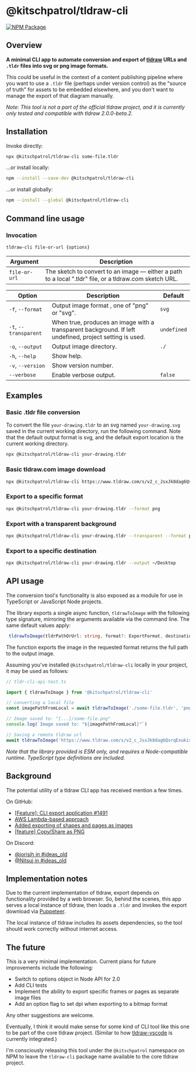 # @kitschpatrol/tldraw-cli

[![NPM Package](https://img.shields.io/npm/v/@kitschpatrol/tldraw-cli.svg)](https://npmjs.com/package/@kitschpatrol/tldraw-cli)

## Overview

**A minimal CLI app to automate conversion and export of [tldraw](https://tldraw.dev) URLs and `.tldr` files into svg or png image formats.**

This could be useful in the context of a content publishing pipeline where you want to use a `.tldr` file (perhaps under version control) as the "source of truth" for assets to be embedded elsewhere, and you don't want to manage the export of that diagram manually.

_Note: This tool is not a part of the official tldraw project, and it is currently only tested and compatible with tldraw 2.0.0-beta.2._

## Installation

Invoke directly:

```sh
npx @kitschpatrol/tldraw-cli some-file.tldr
```

...or install locally:

```sh
npm --install --save-dev @kitschpatrol/tldraw-cli
```

...or install globally:

```sh
npm --install --global @kitschpatrol/tldraw-cli
```

## Command line usage

### Invocation

```sh
tldraw-cli file-or-url {options}
```

| Argument      | Description                                                                                             |
| ------------- | ------------------------------------------------------------------------------------------------------- |
| `file-or-url` | The sketch to convert to an image — either a path to a local ".tldr" file, or a tldraw\.com sketch URL. |

| Option                | Description                                                                                             | Default     |
| --------------------- | ------------------------------------------------------------------------------------------------------- | ----------- |
| `-f`, `--format`      | Output image format , one of "png" or "svg".                                                            | `svg`       |
| `-t`, `--transparent` | When true, produces an image with a transparent background. If left undefined, project setting is used. | `undefined` |
| `-o`, `--output`      | Output image directory.                                                                                 | `./`        |
| `-h`, `--help`        | Show help.                                                                                              |             |
| `-v`, `--version`     | Show version number.                                                                                    |             |
| `--verbose`           | Enable verbose output.                                                                                  | `false`     |

## Examples

### Basic .tldr file conversion

To convert the file `your-drawing.tldr` to an svg named `your-drawing.svg` saved in the current working directory, run the following command. Note that the default output format is svg, and the default export location is the current working directory.

```sh
npx @kitschpatrol/tldraw-cli your-drawing.tldr
```

### Basic tldraw\.com image download

```sh
npx @kitschpatrol/tldraw-cli https://www.tldraw.com/s/v2_c_JsxJk8dag6QsrqExukis4
```

### Export to a specific format

```sh
npx @kitschpatrol/tldraw-cli your-drawing.tldr --format png
```

### Export with a transparent background

```sh
npx @kitschpatrol/tldraw-cli your-drawing.tldr --transparent --format png
```

### Export to a specific destination

```sh
npx @kitschpatrol/tldraw-cli your-drawing.tldr --output ~/Desktop
```

## API usage

The conversion tool's functionality is also exposed as a module for use in TypeScript or JavaScript Node projects.

The library exports a single async function, `tldrawToImage` with the following type signature, mirroring the arguments available via the command line. The same default values apply:

```ts
 tldrawToImage(tldrPathOrUrl: string, format?: ExportFormat, destination?: string, verbose?: boolean): Promise<string>;
```

The function exports the image in the requested format returns the full path to the output image.

Assuming you've installed `@kitschpatrol/tldraw-cli` locally in your project, it may be used as follows:

```ts
// tldr-cli-api-test.ts

import { tldrawToImage } from '@kitschpatrol/tldraw-cli'

// converting a local file
const imagePathFromLocal = await tldrawToImage('./some-file.tldr', 'png', './', false)

// Image saved to: "[...]/some-file.png"
console.log(`Image saved to: "${imagePathFromLocal}"`)

// Saving a remote tldraw url
await tldrawToImage('https://www.tldraw.com/s/v2_c_JsxJk8dag6QsrqExukis4')
```

_Note that the library provided is ESM only, and requires a Node-compatible runtime. TypeScript type definitions are included._

## Background

The potential utility of a tldraw CLI app has received mention a few times.

On GitHub:

- [\[Feature\]: CLI export application #1491](https://github.com/tldraw/tldraw/issues/1491)
- [AWS Lambda-based approach](https://gist.github.com/steveruizok/c30fc99b9b3d95a14c82c59bdcc69201)
- [Added exporting of shapes and pages as images](https://github.com/tldraw/tldraw/pull/468)
- [\[feature\] Copy/Share as PNG](https://github.com/tldraw/tldraw-v1/issues/361)

On Discord:

- [@jorisjh in #ideas_old](https://discord.com/channels/859816885297741824/859816885801713730/1156880056501665802)
- [@Nitsuj in #ideas_old](https://discord.com/channels/859816885297741824/859816885801713730/1020352607920869406)

## Implementation notes

Due to the current implementation of tldraw, export depends on functionality provided by a web browser. So, behind the scenes, this app serves a local instance of tldraw, then loads a `.tldr` and invokes the export download via [Puppeteer](https://pptr.dev).

The local instance of tldraw includes its assets dependencies, so the tool should work correctly without internet access.

## The future

This is a very minimal implementation. Current plans for future improvements include the following:

- Switch to options object in Node API for 2.0
- Add CLI tests
- Implement the ability to export specific frames or pages as separate image files
- Add an option flag to set dpi when exporting to a bitmap format

Any other suggestions are welcome.

Eventually, I think it would make sense for some kind of CLI tool like this one to be part of the core tldraw project. (Similar to how [tldraw-vscode](https://github.com/tldraw/tldraw/tree/main/apps/vscode) is currently integrated.)

I'm consciously releasing this tool under the `@kitschpatrol` namespace on NPM to leave the `tldraw-cli` package name available to the core tldraw project.
